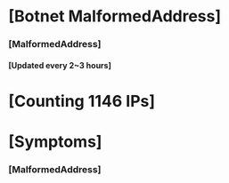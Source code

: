 # [Botnet MalformedAddress]
### [MalformedAddress]
#### [Updated every 2~3 hours]

# [Counting 1146 IPs]

# [Symptoms] 
###   [MalformedAddress]
